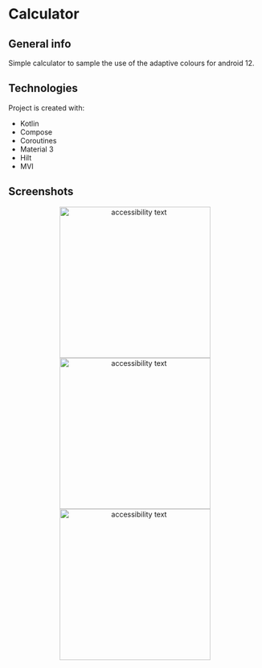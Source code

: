 #  Calculator

## General info
Simple calculator to sample the use of the adaptive colours for android 12. 

## Technologies
Project is created with:
* Kotlin
* Compose
* Coroutines
* Material 3
* Hilt
* MVI

## Screenshots
<p align="center">
  <img src="https://user-images.githubusercontent.com/57315212/177198857-0ae22d66-939f-47b9-9366-6097eb504cf3.png" width="300" alt="accessibility text">
  <img src="https://user-images.githubusercontent.com/57315212/177198862-e2777714-67f3-4aed-a875-8a02d5369df3.png" width="300" alt="accessibility text">
  <img src="https://user-images.githubusercontent.com/57315212/177198863-8341706a-de39-414c-b7aa-a037cb7b74a1.png" width="300" alt="accessibility text">
</p>
